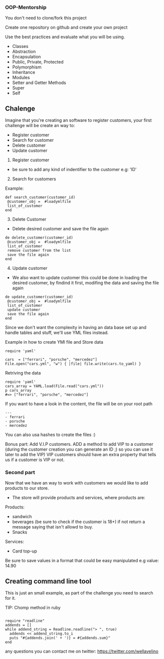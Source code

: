 ### OOP-Mentorship


You don't need to clone/fork this project

Create one repository on github and create your own project

Use the best practices and evaluate what you will be using.

- Classes
- Abstraction
- Encapsulation
- Public, Private, Protected
- Polymorphism
- Inheritance
- Modules
- Setter and Getter Methods
- Super
- Self

## Chalenge 

Imagine that you're creating an software to register customers, your first challenge will be create an way to:


- Register customer
- Search for customer
- Delete customer
- Update customer

1. Register customer

- be sure to add any kind of indentifier to the customer e.g: 'ID'


2. Search for customers 

Example:

```
def search_customer(customer_id)
 @customer_obj =  #loadymlfile
 list_of_customer 
end
```

3. Delete Customer
- Delete desired customer and save the file again

```
de delete_customer(customer_id)
 @customer_obj =  #loadymlfile
 list_of_customer 
 remove customer from the list
 save the file again
end
```

4. Update customer

- We also want to update customer this could be done in loading the desired customer, by findind it first, modifing the data
and saving the file again

```
de update_customer(customer_id)
 @customer_obj =  #loadymlfile
 list_of_customer 
 update customer 
 save the file again
end

```


Since we don't want the complexity in having an data base set up and handle tables and stuff, we'll use YML files instead.

Example in how to create YMl file and Store data


```
require 'yaml'

cars  = ["ferrari", "porsche", "mercedez"]
File.open("cars.yml", "w") { |file| file.write(cars.to_yaml) }
```

Retriving the data

```
require 'yaml'
cars_array = YAML.load(File.read("cars.yml"))
p cars_array       
#=> ["ferrari", "porsche", "mercedez"]
```

If you want to have a look in the content, the file will be on your root path

```
---
- ferrari
- porsche
- mercedez
```

You can also usa hashes to create the files :)



Bonus part:
Add V.I.P customers.
ADD a method to add VIP to a customer (during the customer creation you can generate an ID ;) so you can use it later to add the VIP)
VIP customers should have an extra property that tells us if a customer is VIP or not.


### Second part

Now that we have an way to work with customers we would like to add products to our store. 

- The store will provide products and services, where products are: 

Products:
- sandwich
- beverages (be sure to check if the customer is 18+) if not return a message saying that isn't allowd to buy.
- Snacks

Services:
- Card top-up

Be sure to save values in a format that could be easy manipulated e.g value: 14.90


## Creating command line tool 

This is just an small example, as part of the challenge you need to search for it.

TIP: Chomp method in ruby


```

require "readline"
addends = []
while addend_string = Readline.readline("> ", true)
  addends << addend_string.to_i
  puts "#{addends.join(' + ')} = #{addends.sum}"
end
```

any questions you can contact me on twitter: https://twitter.com/wellavelino
